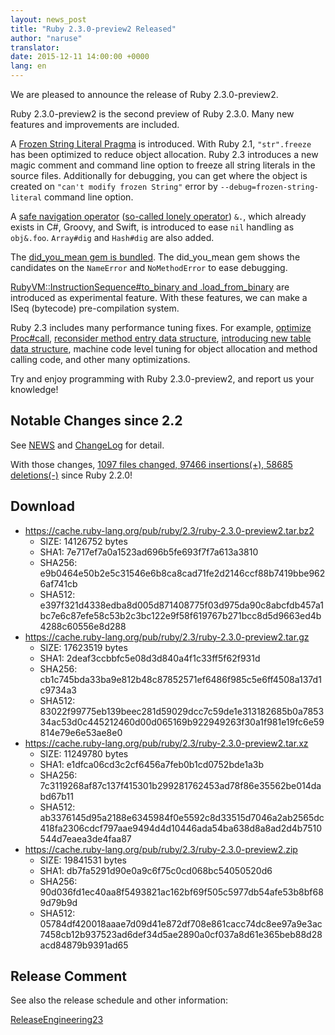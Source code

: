 ```yaml
---
layout: news_post
title: "Ruby 2.3.0-preview2 Released"
author: "naruse"
translator:
date: 2015-12-11 14:00:00 +0000
lang: en
---
```


We are pleased to announce the release of Ruby 2.3.0-preview2.

Ruby 2.3.0-preview2 is the second preview of Ruby 2.3.0.
Many new features and improvements are included.

A [Frozen String Literal Pragma](https://bugs.ruby-lang.org/issues/11473)
is introduced.
With Ruby 2.1, `"str".freeze` has been optimized to reduce object allocation.
Ruby 2.3 introduces a new magic comment and command line option to
freeze all string literals in the source files.
Additionally for debugging, you can get where the object is created on
`"can't modify frozen String"` error by
`--debug=frozen-string-literal` command line option.

A [safe navigation operator](https://bugs.ruby-lang.org/issues/11537)
([so-called lonely operator](https://instagram.com/p/-M9l6mRPLR/)) `&.`,
which already exists in C#, Groovy, and Swift, is introduced to ease
`nil` handling as `obj&.foo`. `Array#dig` and `Hash#dig` are also added.

The [did_you_mean gem is bundled](https://bugs.ruby-lang.org/issues/11252).
The did_you_mean gem
shows the candidates on the `NameError` and `NoMethodError` to ease
debugging.

[RubyVM::InstructionSequence#to_binary and .load_from_binary](https://bugs.ruby-lang.org/issues/11788) are introduced as experimental feature. With these features, we can make a ISeq (bytecode) pre-compilation system.

Ruby 2.3 includes many performance tuning fixes.
For example, [optimize Proc#call](https://bugs.ruby-lang.org/issues/11569),
[reconsider method entry data structure](https://bugs.ruby-lang.org/issues/11278),
[introducing new table data structure](https://bugs.ruby-lang.org/issues/11420),
machine code level tuning for object allocation and method calling code,
and other many optimizations.

Try and enjoy programming with Ruby 2.3.0-preview2, and report us your
knowledge!

## Notable Changes since 2.2

See [NEWS](https://github.com/ruby/ruby/blob/v2_3_0_preview2/NEWS) and
[ChangeLog](https://github.com/ruby/ruby/blob/v2_3_0_preview2/ChangeLog)
for detail.

With those changes, [1097 files changed, 97466 insertions(+), 58685 deletions(-)](https://github.com/ruby/ruby/compare/v2_2_0...v2_3_0_preview2) since Ruby 2.2.0!

## Download

* <https://cache.ruby-lang.org/pub/ruby/2.3/ruby-2.3.0-preview2.tar.bz2>
  * SIZE:   14126752 bytes
  * SHA1:   7e717ef7a0a1523ad696b5fe693f7f7a613a3810
  * SHA256: e9b0464e50b2e5c31546e6b8ca8cad71fe2d2146ccf88b7419bbe9626af741cb
  * SHA512: e397f321d4338edba8d005d871408775f03d975da90c8abcfdb457a1bc7e6c87efe58c53b2c3bc122e9f58f619767b271bcc8d5d9663ed4b4288c60556e8d288
* <https://cache.ruby-lang.org/pub/ruby/2.3/ruby-2.3.0-preview2.tar.gz>
  * SIZE:   17623519 bytes
  * SHA1:   2deaf3ccbbfc5e08d3d840a4f1c33ff5f62f931d
  * SHA256: cb1c745bda33ba9e812b48c87852571ef6486f985c5e6ff4508a137d1c9734a3
  * SHA512: 83022f99775eb139beec281d59029dcc7c59de1e313182685b0a785334ac53d0c445212460d00d065169b922949263f30a1f981e19fc6e59814e79e6e53ae8e0
* <https://cache.ruby-lang.org/pub/ruby/2.3/ruby-2.3.0-preview2.tar.xz>
  * SIZE:   11249780 bytes
  * SHA1:   e1dfca06cd3c2cf6456a7feb0b1cd0752bde1a3b
  * SHA256: 7c3119268af87c137f415301b299281762453ad78f86e35562be014dabd67b11
  * SHA512: ab3376145d95a2188e6345984f0e5592c8d33515d7046a2ab2565dc418fa2306cdcf797aae9494d4d10446ada54ba638d8a8ad2d4b7510544d7eaea3de4faa87
* <https://cache.ruby-lang.org/pub/ruby/2.3/ruby-2.3.0-preview2.zip>
  * SIZE:   19841531 bytes
  * SHA1:   db7fa5291d90e0a9c6f75c0cd068bc54050520d6
  * SHA256: 90d036fd1ec40aa8f5493821ac162bf69f505c5977db54afe53b8bf689d79b9d
  * SHA512: 05784df420018aaae7d09d41e872df708e861cacc74dc8ee97a9e3ac7458cb12b937523ad6def34d5ae2890a0cf037a8d61e365beb88d28acd84879b9391ad65

## Release Comment

See also the release schedule and other information:

[ReleaseEngineering23](https://bugs.ruby-lang.org/projects/ruby-trunk/wiki/ReleaseEngineering23)
